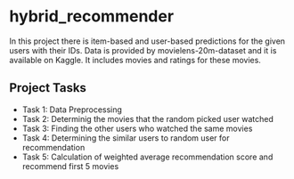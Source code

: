 # hybrid_recommender
In this project there is item-based and user-based predictions for the given users with their IDs. Data is provided by movielens-20m-dataset and it is available on Kaggle. It includes movies and ratings for these movies. 
## Project Tasks
- Task 1: Data Preprocessing
- Task 2: Determinig the movies that the random picked user watched
- Task 3: Finding the other users who watched the same movies
- Task 4: Determining the similar users to random user for recommendation
- Task 5: Calculation of weighted average recommendation score and recommend first 5 movies
